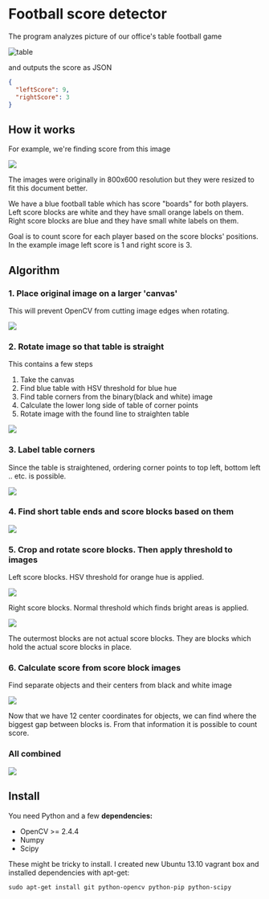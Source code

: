 # Football score detector

The program analyzes picture of our office's table football game

![table](docs/table.jpg)

and outputs the score as JSON

```json
{
  "leftScore": 9,
  "rightScore": 3
}
```

## How it works

For example, we're finding score from this image

![](docs/algorithm/testdata.jpg)

The images were originally in 800x600 resolution but they were resized to fit this document better.

We have a blue football table which has score "boards" for both players. Left score blocks are white and they have small orange labels on them. Right score blocks are blue and they have small white labels on them.

Goal is to count score for each player based on the score blocks' positions. In the example image left score is 1 and right score is 3.

## Algorithm

### **1. Place original image on a larger 'canvas'**

This will prevent OpenCV from cutting image edges when rotating.

![](docs/algorithm/large.jpg)

### **2. Rotate image so that table is straight**

This contains a few steps

1. Take the canvas
2. Find blue table with HSV threshold for blue hue
3. Find table corners from the binary(black and white) image
4. Calculate the lower long side of table of corner points
5. Rotate image with the found line to straighten table

![](docs/algorithm/straighten_table.gif)

### **3. Label table corners**

Since the table is straightened, ordering corner points to top left, bottom left .. etc. is possible.

![](docs/algorithm/label_corners.gif)

### **4. Find short table ends and score blocks based on them**

![](docs/algorithm/find_score_blocks.gif)

### **5. Crop and rotate score blocks. Then apply threshold to images**

Left score blocks. HSV threshold for orange hue is applied.

![](docs/algorithm/left_threshold.gif)

Right score blocks. Normal threshold which finds bright areas is applied.

![](docs/algorithm/right_threshold.gif)

The outermost blocks are not actual score blocks. They are blocks which hold the actual score blocks in place.

### **6. Calculate score from score block images**

Find separate objects and their centers from black and white image

![](docs/algorithm/centers_left.jpg)

Now that we have 12 center coordinates for objects, we can find where the biggest gap between blocks is. From that information it is possible to count score.

### All combined

![](docs/algorithm/algorithm.gif)

## Install

You need Python and a few **dependencies:**

- OpenCV >= 2.4.4
- Numpy
- Scipy

These might be tricky to install. I created new Ubuntu 13.10 vagrant box and installed dependencies with apt-get:

    sudo apt-get install git python-opencv python-pip python-scipy

